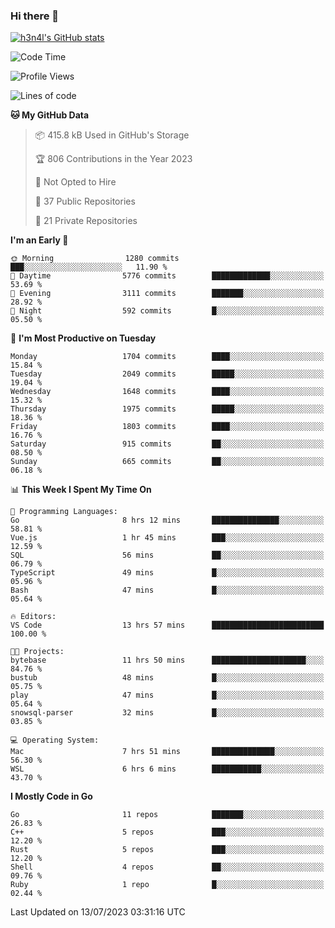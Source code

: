 ### Hi there 👋

[![h3n4l's GitHub stats](https://github-readme-stats.vercel.app/api?username=h3n4l&count_private=true&show_icons=true&theme=radical)](https://github.com/h3n4l/github-readme-stats)

<!--START_SECTION:waka-->
![Code Time](http://img.shields.io/badge/Code%20Time-1%2C405%20hrs%2045%20mins-blue)

![Profile Views](http://img.shields.io/badge/Profile%20Views-0-blue)

![Lines of code](https://img.shields.io/badge/From%20Hello%20World%20I%27ve%20Written-2.4%20million%20lines%20of%20code-blue)

**🐱 My GitHub Data** 

> 📦 415.8 kB Used in GitHub's Storage 
 > 
> 🏆 806 Contributions in the Year 2023
 > 
> 🚫 Not Opted to Hire
 > 
> 📜 37 Public Repositories 
 > 
> 🔑 21 Private Repositories 
 > 
**I'm an Early 🐤** 

```text
🌞 Morning                1280 commits        ███░░░░░░░░░░░░░░░░░░░░░░   11.90 % 
🌆 Daytime                5776 commits        █████████████░░░░░░░░░░░░   53.69 % 
🌃 Evening                3111 commits        ███████░░░░░░░░░░░░░░░░░░   28.92 % 
🌙 Night                  592 commits         █░░░░░░░░░░░░░░░░░░░░░░░░   05.50 % 
```
📅 **I'm Most Productive on Tuesday** 

```text
Monday                   1704 commits        ████░░░░░░░░░░░░░░░░░░░░░   15.84 % 
Tuesday                  2049 commits        █████░░░░░░░░░░░░░░░░░░░░   19.04 % 
Wednesday                1648 commits        ████░░░░░░░░░░░░░░░░░░░░░   15.32 % 
Thursday                 1975 commits        █████░░░░░░░░░░░░░░░░░░░░   18.36 % 
Friday                   1803 commits        ████░░░░░░░░░░░░░░░░░░░░░   16.76 % 
Saturday                 915 commits         ██░░░░░░░░░░░░░░░░░░░░░░░   08.50 % 
Sunday                   665 commits         ██░░░░░░░░░░░░░░░░░░░░░░░   06.18 % 
```


📊 **This Week I Spent My Time On** 

```text
💬 Programming Languages: 
Go                       8 hrs 12 mins       ███████████████░░░░░░░░░░   58.81 % 
Vue.js                   1 hr 45 mins        ███░░░░░░░░░░░░░░░░░░░░░░   12.59 % 
SQL                      56 mins             ██░░░░░░░░░░░░░░░░░░░░░░░   06.79 % 
TypeScript               49 mins             █░░░░░░░░░░░░░░░░░░░░░░░░   05.96 % 
Bash                     47 mins             █░░░░░░░░░░░░░░░░░░░░░░░░   05.64 % 

🔥 Editors: 
VS Code                  13 hrs 57 mins      █████████████████████████   100.00 % 

🐱‍💻 Projects: 
bytebase                 11 hrs 50 mins      █████████████████████░░░░   84.76 % 
bustub                   48 mins             █░░░░░░░░░░░░░░░░░░░░░░░░   05.75 % 
play                     47 mins             █░░░░░░░░░░░░░░░░░░░░░░░░   05.64 % 
snowsql-parser           32 mins             █░░░░░░░░░░░░░░░░░░░░░░░░   03.85 % 

💻 Operating System: 
Mac                      7 hrs 51 mins       ██████████████░░░░░░░░░░░   56.30 % 
WSL                      6 hrs 6 mins        ███████████░░░░░░░░░░░░░░   43.70 % 
```

**I Mostly Code in Go** 

```text
Go                       11 repos            ███████░░░░░░░░░░░░░░░░░░   26.83 % 
C++                      5 repos             ███░░░░░░░░░░░░░░░░░░░░░░   12.20 % 
Rust                     5 repos             ███░░░░░░░░░░░░░░░░░░░░░░   12.20 % 
Shell                    4 repos             ██░░░░░░░░░░░░░░░░░░░░░░░   09.76 % 
Ruby                     1 repo              █░░░░░░░░░░░░░░░░░░░░░░░░   02.44 % 
```




 Last Updated on 13/07/2023 03:31:16 UTC
<!--END_SECTION:waka-->


